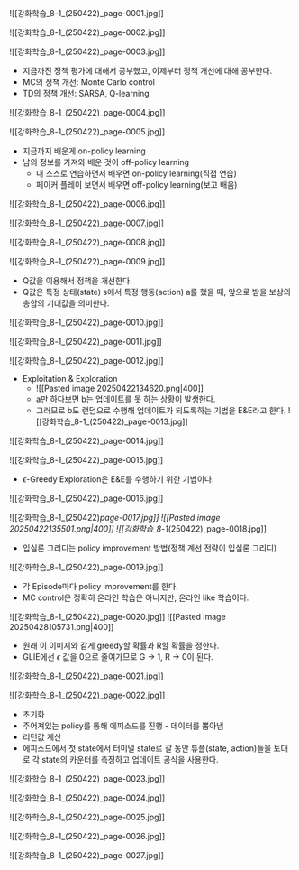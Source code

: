 ![[강화학습_8-1_(250422)_page-0001.jpg]]

![[강화학습_8-1_(250422)_page-0002.jpg]]

![[강화학습_8-1_(250422)_page-0003.jpg]]
- 지금까진 정책 평가에 대해서 공부했고, 이제부터 정책 개선에 대해 공부한다.
- MC의 정책 개선: Monte Carlo control
- TD의 정책 개선: SARSA, Q-learning

![[강화학습_8-1_(250422)_page-0004.jpg]]

![[강화학습_8-1_(250422)_page-0005.jpg]]
- 지금까지 배운게 on-policy learning
- 남의 정보를 가져와 배운 것이 off-policy learning
	- 내 스스로 연습하면서 배우면 on-policy learning(직접 연습)
	- 페이커 플레이 보면서 배우면 off-policy learning(보고 배움)

![[강화학습_8-1_(250422)_page-0006.jpg]]

![[강화학습_8-1_(250422)_page-0007.jpg]]

![[강화학습_8-1_(250422)_page-0008.jpg]]

![[강화학습_8-1_(250422)_page-0009.jpg]]
- Q값을 이용해서 정책을 개선한다.
- Q값은 특정 상태(state) s에서 특정 행동(action) a를 했을 때, 앞으로 받을 보상의 총합의 기대값을 의미한다.

![[강화학습_8-1_(250422)_page-0010.jpg]]

![[강화학습_8-1_(250422)_page-0011.jpg]]

![[강화학습_8-1_(250422)_page-0012.jpg]]
- Exploitation & Exploration
	- ![[Pasted image 20250422134620.png|400]]
	- a만 하다보면 b는 업데이트를 못 하는 상황이 발생한다.
	- 그러므로 b도 랜덤으로 수행해 업데이트가 되도록하는 기법을 E&E라고 한다.
![[강화학습_8-1_(250422)_page-0013.jpg]]

![[강화학습_8-1_(250422)_page-0014.jpg]]



![[강화학습_8-1_(250422)_page-0015.jpg]]
- $\epsilon$-Greedy Exploration은 E&E를 수행하기 위한 기법이다.


![[강화학습_8-1_(250422)_page-0016.jpg]]

![[강화학습_8-1_(250422)_page-0017.jpg]]
![[Pasted image 20250422135501.png|400]]
![[강화학습_8-1_(250422)_page-0018.jpg]]
- 입실론 그리디는 policy improvement 방법(정책 계선 전략이 입실론 그리디)

![[강화학습_8-1_(250422)_page-0019.jpg]]
- 각 Episode마다 policy improvement를 한다.
- MC control은 정확히 온라인 학습은 아니지만, 온라인 like 학습이다.

![[강화학습_8-1_(250422)_page-0020.jpg]]
![[Pasted image 20250428105731.png|400]]
- 원래 이 이미지와 같게 greedy할 확률과 R할 확률을 정한다.
- GLIE에선 $\epsilon$ 값을 0으로 줄여가므로 G -> 1, R -> 0이 된다.

![[강화학습_8-1_(250422)_page-0021.jpg]]

![[강화학습_8-1_(250422)_page-0022.jpg]]
- 초기화
- 주어져있는 policy를 통해 에피소드를 진행 - 데이터를 뽑아냄
- 리턴값 계산
- 에피소드에서 첫 state에서 터미널 state로 갈 동안 튜플(state, action)들을 토대로 각 state의 카운터를 측정하고 업데이트 공식을 사용한다.

![[강화학습_8-1_(250422)_page-0023.jpg]]

![[강화학습_8-1_(250422)_page-0024.jpg]]

![[강화학습_8-1_(250422)_page-0025.jpg]]

![[강화학습_8-1_(250422)_page-0026.jpg]]

![[강화학습_8-1_(250422)_page-0027.jpg]]